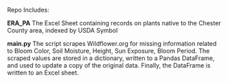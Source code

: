 Repo Includes: 

**ERA_PA** The Excel Sheet containing records on plants native to the Chester County area, indexed by USDA Symbol  

**main.py** The script scrapes Wildflower.org for missing information related to Bloom Color, Soil Moisture, Height, Sun Exposure, Bloom Period. The scraped values
are stored in a dictionary, written to a Pandas DataFrame, and used to update a copy of the original data. Finally, the DataFrame is written to an Excel sheet. 